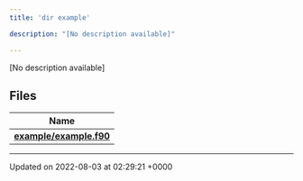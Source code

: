 ```yaml
---
title: 'dir example'

description: "[No description available]"

---
```







[No description available]

## Files

| Name           |
| -------------- |
| **[example/example.f90](/documentation/code/darkbit_development/files/example_8f90/#file-example.f90)**  |






-------------------------------

Updated on 2022-08-03 at 02:29:21 +0000
